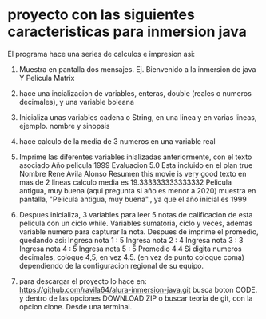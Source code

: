 # proyecto con las siguientes caracteristicas para inmersion java
El programa hace una series de calculos e impresion asi:
1) Muestra en pantalla dos mensajes.
   Ej. Bienvenido a la inmersion de java Y Película Matrix
3) hace una incializacion de variables, enteras, double (reales o numeros decimales),
   y una variable boleana
4) Inicializa unas variables cadena o String, en una linea y en varias lineas,
   ejemplo. nombre y sinopsis
5) hace calculo de la media de 3 numeros en una variable real
6) Imprime las diferentes variables inializadas anteriormente, con el texto asociado
  Año pelicula 1999
  Evaluacion   5.0
  Esta incluido en el plan true
  Nombre      Rene Avila Alonso
  Resumen     this movie is very good
              texto en mas de 2 lineas
   calculo media es 19.333333333333332
   Pelicula antigua, muy buena  (aqui pregunta si año es menor a 2020)
   muestra en pantalla, "Pelicula antigua, muy buena"., ya que el año inicial es 1999
   
8) Despues inicializa, 3 variables para leer 5 notas de calificacion de esta pelicula
   con un ciclo while. Variables sumatoria, ciclo y veces, ademas variable numero para capturar
   la nota.
  Despues de imprime el promedio, quedando asi:
  Ingresa nota 1 : 5
  Ingresa nota 2 : 4
  Ingresa nota 3 : 3
  Ingresa nota 4 : 5
  Ingresa nota 5 : 5
  Promedio 4.4
  Si digita numeros decimales, coloque 4,5, en vez 4.5. (en vez de punto coloque coma)
  dependiendo de la configuracion regional de su equipo.

10) para descargar el proyecto lo hace en:
   https://github.com/ravila64/alura-inmersion-java.git
   busca boton CODE. y dentro de las opciones DOWNLOAD ZIP
   o buscar teoria de git, con la opcion clone. Desde una terminal.   
